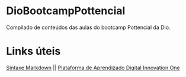 # DioBootcampPottencial
Compilado de conteúdos das aulas do bootcamp Pottencial da Dio.

# Links úteis
[Síntaxe Markdown](https://www.markdownguide.org/) ||
[Plataforma de Aprendizado Digital Innovation One](https://www.dio.me/)
